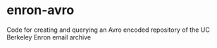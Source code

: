enron-avro
==========

Code for creating and querying an Avro encoded repository of the UC Berkeley Enron email archive